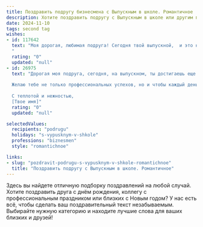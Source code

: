 ```yaml
---
title: Поздравить подругу бизнесмена с Выпускным в школе. Романтичное
description: Хотите поздравить подругу с Выпускным в школе или другим праздником? Наш ИИ создаст незабываемое поздравление, а вы обязательно выделитесь среди других.  
date: 2024-11-10
tags: second tag
wishes:
- id: 117642
  text: "Моя дорогая, любимая подруга! Сегодня твой выпускной,  и это не просто окончание школы, а начало твоей невероятной, блистательной карьеры бизнесвумен!  Пусть этот день запомнится как начало  осуществления всех твоих самых смелых и заветных желаний.  Я верю в твой успех, в твою силу, в твою красоту. Пусть каждый твой шаг будет уверенным, каждое решение – верным,  а  любовь и счастье всегда будут твоими верными спутниками. С праздником, моя дорогая!
  "
  rating: "0"
  updated: "null"
- id: 26975
  text: "Дорогая моя подруга, сегодня, на выпускном, ты достигаешь еще одной важной вехи в своей жизни. Пусть этот день запомнится не только как завершение школьной поры, но и как начало нового, яркого и успешного пути в мире бизнеса. Ты уже сейчас проявляешь такие качества, как решительность и целеустремленность, которые помогут тебе преуспеть.
  
  Желаю тебе не только профессиональных успехов, но и чтобы каждый день приносил тепло и радость в твою душу. Пусть твои мечты о великом бизнесе сбываются, а отношения с близкими будут крепкими и гармоничными. Помни, что успех — это не только достижения, но и путь, который ты проходишь с любовью и страстью.
  
  С теплотой и нежностью,
  [Твое имя]"
  rating: "0"
  updated: "null"

selectedValues:
  recipients: "podrugu"
  holidays: "s-vypusknym-v-shkole"
  professions: "biznesmen"
  style: "romantichnoe"

links:
- slug: "pozdravit-podrugu-s-vypusknym-v-shkole-romantichnoe"
  title: "Поздравить подругу с Выпускным в школе. Романтичное"
---
```


Здесь вы найдете отличную подборку поздравлений на любой случай.
Хотите поздравить друга с днём рождения, коллегу с профессиональным праздником или близких с Новым годом? У нас есть всё, чтобы сделать ваш поздравительный текст незабываемым. Выбирайте нужную категорию и находите лучшие слова для ваших близких и друзей!
